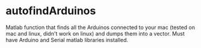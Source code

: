 # autofindArduinos
Matlab function that finds all the Arduinos connected to your mac (tested on mac and linux, didn't work on linux) and dumps them into a vector.
Must have Arduino and Serial matlab libraries installed.
